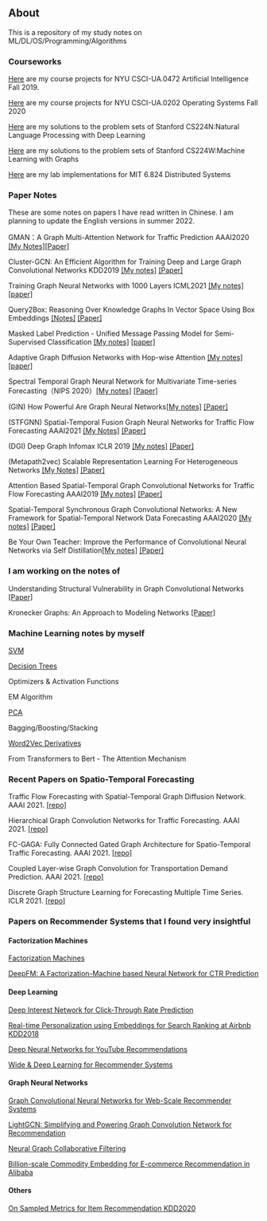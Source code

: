 ## About
This is a repository of my study notes on ML/DL/OS/Programming/Algorithms

### Courseworks
[Here](https://github.com/truthbutcher/studymaterials/tree/main/AI%20fall%202019) are my course projects for NYU CSCI-UA.0472 Artificial Intelligence Fall 2019. 

[Here](https://github.com/truthbutcher/studymaterials/tree/main/os%20fall%202020) are my course projects for NYU CSCI-UA.0202 Operating Systems Fall 2020

[Here](https://github.com/truthbutcher/studymaterials/tree/main/cs224n) are my solutions to the problem sets of Stanford CS224N:Natural Language Processing with Deep Learning 

[Here](https://github.com/truthbutcher/studymaterials/tree/main/cs224w) are my solutions to the problem sets of Stanford CS224W:Machine Learning with Graphs 

[Here](https://github.com/truthbutcher/studymaterials/tree/main/6.824) are my lab implementations for MIT 6.824 Distributed Systems

### Paper Notes
These are some notes on papers I have read written in Chinese. I am planning to update the English versions in summer 2022.   

GMAN：A Graph Multi-Attention Network for Traffic Prediction AAAI2020 [[My Notes]](https://dw505r6kni.feishu.cn/docs/doccnJxTHYZ5eAGyxYijhyBHt1c)[[Paper]](https://arxiv.org/pdf/1911.08415.pdf)  

Cluster-GCN: An Efficient Algorithm for Training Deep and Large Graph Convolutional Networks KDD2019 [[My notes]](https://dw505r6kni.feishu.cn/docs/doccnh3w0FSuqE6UszAd6mwHlcf) [[Paper]](https://arxiv.org/pdf/1905.07953.pdf
)

Training Graph Neural Networks with 1000 Layers ICML2021 [[My notes]](Training%20Graph%20Neural%20Networks%20with%201000%20Layers.pdf)  [[paper]](https://arxiv.org/abs/2106.07476)  


Query2Box: Reasoning Over Knowledge Graphs In Vector Space Using Box Embeddings [[Notes]](https://dw505r6kni.feishu.cn/docs/doccnaVMF3Rj7NtEJooKHdNsUGp) [[Paper]](https://arxiv.org/abs/2002.05969)

Masked Label Prediction - Unified Message Passing Model for Semi-Supervised Classification [[My notes]](Masked%20Label%20Prediction_%20Unified%20Message%20Passing%20Model%20for%20Semi-Supervised%20Classification.pdf) [[paper]](https://arxiv.org/abs/2009.03509)  

Adaptive Graph Diffusion Networks with Hop-wise Attention [[My notes]](https://dw505r6kni.feishu.cn/docs/doccnRGDkk6kaTVSPEk9ZUjHlXb?from=from_copylink)[[paper]](https://arxiv.org/abs/2012.15024) 

Spectral Temporal Graph Neural Network for Multivariate Time-series Forecasting（NIPS 2020）[[My notes]](https://dw505r6kni.feishu.cn/docs/doccnO8M9iob0l7vKQYhfDhXuDh?from=from_copylink) [[Paper]](https://arxiv.org/pdf/2103.07719)

(GIN) How Powerful Are Graph Neural Networks[[My notes]](https://dw505r6kni.feishu.cn/docs/doccnXTBk1WG2npJHqD1X3BfUMc) [[Paper]](https://arxiv.org/pdf/1810.00826.pdf)  

(STFGNN) Spatial-Temporal Fusion Graph Neural Networks for Traffic Flow Forecasting AAAI2021 [[My Notes]]() [[Paper]]()

(DGI) Deep Graph Infomax ICLR 2019 [[My notes]](https://dw505r6kni.feishu.cn/docs/doccn4oQsV26ZhWhiRT94gUjerZ) [[Paper]](https://arxiv.org/abs/1809.10341)

(Metapath2vec) Scalable Representation Learning For Heterogeneous Networks [[My Notes]](https://dw505r6kni.feishu.cn/docs/doccneV23w2tqYjlJvIVLTcMcbc) [[Paper]](https://ericdongyx.github.io/papers/KDD17-dong-chawla-swami-metapath2vec.pdf)

Attention Based Spatial-Temporal Graph Convolutional Networks for Traffic Flow Forecasting AAAI2019 [[My notes]](https://dw505r6kni.feishu.cn/docs/doccnc6SDYlb1hHwnjUkrn6vEgg) [[Paper]](https://ojs.aaai.org//index.php/AAAI/article/view/3881 )

Spatial-Temporal Synchronous Graph Convolutional Networks: A New Framework for Spatial-Temporal Network Data Forecasting AAAI2020 [[My notes]](https://dw505r6kni.feishu.cn/docs/doccnVSOlwGUEiyTmnQ4ZJUEqRd) [[Paper]](https://ojs.aaai.org//index.php/AAAI/article/view/5438
)

Be Your Own Teacher: Improve the Performance of Convolutional Neural Networks via Self Distillation[[My notes]](https://dw505r6kni.feishu.cn/docs/doccngTiAl3CHLkbiNVGyWvlxde) [[Paper]](https://arxiv.org/abs/1905.08094)  

### I am working on the notes of 
Understanding Structural Vulnerability in Graph Convolutional Networks [[Paper]](https://arxiv.org/abs/2108.06280)  

Kronecker Graphs: An Approach to Modeling Networks [[Paper]](https://cs.stanford.edu/people/jure/pubs/kronecker-jmlr10.pdf)

### Machine Learning notes by myself
[SVM](SVM.pdf)  

[Decision Trees](Decision_Trees.pdf)  

Optimizers & Activation Functions

EM Algorithm 

[PCA](Notes_on_PCA.pdf)

Bagging/Boosting/Stacking  

[Word2Vec Derivatives](a2.pdf)

From Transformers to Bert - The Attention Mechanism

### Recent Papers on Spatio-Temporal Forecasting 
Traffic Flow Forecasting with Spatial-Temporal Graph Diffusion Network. AAAI 2021. [[repo]](https://github.com/jillbetty001/ST-GDN)  

Hierarchical Graph Convolution Networks for Traffic Forecasting. AAAI 2021. [[repo]](https://github.com/guokan987/HGCN) 
  
FC-GAGA: Fully Connected Gated Graph Architecture for Spatio-Temporal Traffic Forecasting. AAAI 2021. [[repo]](https://github.com/boreshkinai/fc-gaga)  
  
Coupled Layer-wise Graph Convolution for Transportation Demand Prediction. AAAI 2021. [[repo]](https://github.com/Essaim/CGCDemandPrediction)  
  
Discrete Graph Structure Learning for Forecasting Multiple Time Series. ICLR 2021. [[repo]](https://github.com/chaoshangcs/GTS)  

### Papers on Recommender Systems that I found very insightful 

#### Factorization Machines 
[Factorization Machines](https://www.csie.ntu.edu.tw/~b97053/paper/Rendle2010FM.pdf)

[DeepFM: A Factorization-Machine based Neural Network for CTR Prediction](https://arxiv.org/abs/1703.04247)

#### Deep Learning
[Deep Interest Network for Click-Through Rate Prediction](https://arxiv.org/abs/1706.06978)

[Real-time Personalization using Embeddings for Search Ranking at Airbnb KDD2018](https://www.kdd.org/kdd2018/accepted-papers/view/real-time-personalization-using-embeddings-for-search-ranking-at-airbnb)

[Deep Neural Networks for YouTube Recommendations](https://static.googleusercontent.com/media/research.google.com/zh-CN//pubs/archive/45530.pdf)

[Wide & Deep Learning for Recommender Systems](https://arxiv.org/abs/1606.07792)

#### Graph Neural Networks 

[Graph Convolutional Neural Networks for Web-Scale
Recommender Systems](https://arxiv.org/pdf/1806.01973.pdf)

[LightGCN: Simplifying and Powering Graph Convolution Network for Recommendation](https://arxiv.org/abs/2002.02126)

[Neural Graph Collaborative Filtering](https://arxiv.org/abs/1905.08108)

[Billion-scale Commodity Embedding for E-commerce
Recommendation in Alibaba](https://arxiv.org/pdf/1803.02349.pdf)

#### Others
[On Sampled Metrics for Item Recommendation KDD2020](https://www.kdd.org/kdd2020/accepted-papers/view/on-sampled-metrics-for-item-recommendation)


